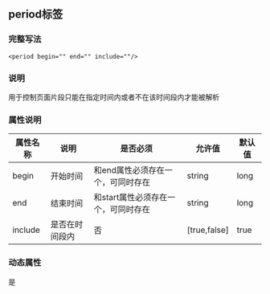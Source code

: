 ## period标签

### 完整写法
```
<period begin="" end="" include=""/>
```

### 说明
用于控制页面片段只能在指定时间内或者不在该时间段内才能被解析

### 属性说明
|  属性名称  |说明| 是否必须   | 允许值   | 默认值  |     
|  -  |  -  |  -  |  -  | - |
|  begin  | 开始时间   | 和end属性必须存在一个，可同时存在   |  string|long  |  | 
| end   | 结束时间   | 和start属性必须存在一个，可同时存在  |  string|long  |  |  
|  include  | 是否在时间段内 |  否  |  [true,false]  |true  |  

### 动态属性
是